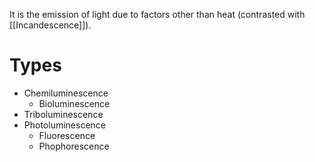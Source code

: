 It is the emission of light due to factors other than heat (contrasted with [[Incandescence]]).

# Types
- Chemiluminescence
	- Bioluminescence
- Triboluminescence
- Photoluminescence
	- Fluorescence
	- Phophorescence